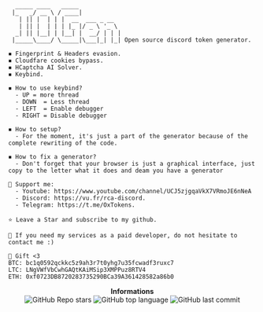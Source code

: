 ```

  _____ ____   _____            
 |_   _/ __ \ / ____|           
   | || |  | | |  __  ___ _ __  
   | || |  | | | |_ |/ _ \ '_ \ 
  _| || |__| | |__| |  __/ | | |
 |_____\____/ \_____|\___|_| |_| Open source discord token generator.
```
```
◾ Fingerprint & Headers evasion.
◾ Cloudfare cookies bypass.
◾ HCaptcha AI Solver.
◾ Keybind.
```
```
◾ How to use keybind?
  - UP = more thread
  - DOWN  = Less thread
  - LEFT  = Enable debugger
  - RIGHT = Disable debugger

◾ How to setup?
  - For the moment, it's just a part of the generator because of the complete rewriting of the code.
 
◾ How to fix a generator?
  - Don't forget that your browser is just a graphical interface, just copy to the letter what it does and deam you have a generator
```
```
🎈 Support me:
  - Youtube: https://www.youtube.com/channel/UCJ5zjgqaVkX7VRmoJE6nNeA
  - Discord: https://vu.fr/rca-discord.
  - Telegram: https://t.me/OxTokens.

⭐ Leave a Star and subscribe to my github.
```
```
🚧 If you need my services as a paid developer, do not hesitate to contact me :)

💸 Gift <3
BTC: bc1q0592qckkc5z9ah3r7t0yhg7u35fcwadf3ruxc7
LTC: LNgVWfVbCwhGAQtKAiMSip3XMPPuz8RTV4
ETH: 0xf0723DB8720283735290BCa39A361428582a86b0
```
<p align="center"> 
    <b>Informations</b><br>
    <img alt="GitHub Repo stars" src="https://img.shields.io/github/stars/Its-Vichy/IOGen?style=social">
    <img alt="GitHub top language" src="https://img.shields.io/github/languages/top/Its-Vichy/IOGen">
    <img alt="GitHub last commit" src="https://img.shields.io/github/last-commit/Its-Vichy/IOGen">
</p>
